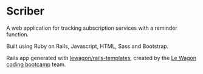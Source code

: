 # Scriber

A web application for tracking subscription services with a reminder function.

Built using Ruby on Rails, Javascript, HTML, Sass and Bootstrap.

Rails app generated with [lewagon/rails-templates](https://github.com/lewagon/rails-templates), created by the [Le Wagon coding bootcamp](https://www.lewagon.com) team.

